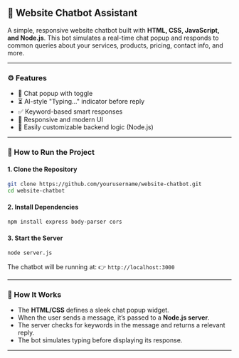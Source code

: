 
## 🤖 Website Chatbot Assistant

A simple, responsive website chatbot built with **HTML, CSS, JavaScript, and Node.js**. This bot simulates a real-time chat popup and responds to common queries about your services, products, pricing, contact info, and more.

---

### ⚙️ Features

* 💬 Chat popup with toggle
* ⏳ AI-style "Typing..." indicator before reply
* ✅ Keyword-based smart responses
* 📱 Responsive and modern UI
* 🧠 Easily customizable backend logic (Node.js)

---

### 🚀 How to Run the Project

#### 1. Clone the Repository

```bash
git clone https://github.com/yourusername/website-chatbot.git
cd website-chatbot
```

#### 2. Install Dependencies

```bash
npm install express body-parser cors
```

#### 3. Start the Server

```bash
node server.js
```

The chatbot will be running at:
👉 `http://localhost:3000`

---

### 🧠 How It Works

* The **HTML/CSS** defines a sleek chat popup widget.
* When the user sends a message, it’s passed to a **Node.js server**.
* The server checks for keywords in the message and returns a relevant reply.
* The bot simulates typing before displaying its response.

---
